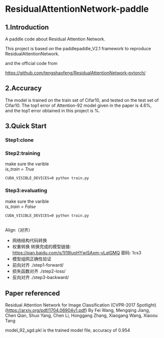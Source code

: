 # ResidualAttentionNetwork-paddle

## 1.Introduction
A paddle code about Residual Attention Network.  

This project is based on the paddlepaddle_V2.1 framework to reproduce ResidualAttentionNetwork.

and the official code from 

https://github.com/tengshaofeng/ResidualAttentionNetwork-pytorch/

## 2.Accuracy

The model is trained on the train set of Cifar10, and tested on the test set of Cifar10.
The top1 error of Attention-92 model given in the paper is 4.6%, and the top1 error obtained in this project is %. 

## 3.Quick Start

### Step1:clone

### Step2:training

make sure the varible  
*is_train = True*
```  
CUDA_VISIBLE_DEVICES=0 python train.py
```  
### Step3:evaluating

make sure the varible   
*is_train = False*
```  
CUDA_VISIBLE_DEVICES=0 python train.py
```  

## 
Align（对齐）
 * 网络结构代码转换
 * 权重转换 转换完成的模型链接: https://pan.baidu.com/s/1I19luoHYwiSAxm-vLqlGMQ  密码: 1cs3
 * 模型组网正确性验证
 * 前向对齐 ./step1-forward/
 * 损失函数对齐 ./step2-loss/
 * 反向对齐 ./step3-backward/



## Paper referenced
Residual Attention Network for Image Classification (CVPR-2017 Spotlight) (https://arxiv.org/pdf/1704.06904v1.pdf)
By Fei Wang, Mengqing Jiang, Chen Qian, Shuo Yang, Chen Li, Honggang Zhang, Xiaogang Wang, Xiaoou Tang


model_92_sgd.pkl is the trained model file, accuracy of 0.954
